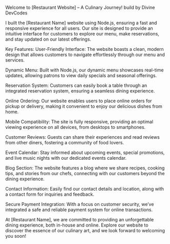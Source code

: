 Welcome to [Restaurant Website] – A Culinary Journey! build by Divine DevCodes

I built the [Restaurant Name] website using Node.js, ensuring a fast and responsive experience for all users. Our site is designed to provide an intuitive interface for customers to explore our menu, make reservations, and stay updated on our latest offerings.

Key Features:
User-Friendly Interface: The website boasts a clean, modern design that allows customers to navigate effortlessly through our menu and services.

Dynamic Menu: Built with Node.js, our dynamic menu showcases real-time updates, allowing patrons to view daily specials and seasonal offerings.

Reservation System: Customers can easily book a table through an integrated reservation system, ensuring a seamless dining experience.

Online Ordering: Our website enables users to place online orders for pickup or delivery, making it convenient to enjoy our delicious dishes from home.

Mobile Compatibility: The site is fully responsive, providing an optimal viewing experience on all devices, from desktops to smartphones.

Customer Reviews: Guests can share their experiences and read reviews from other diners, fostering a community of food lovers.

Event Calendar: Stay informed about upcoming events, special promotions, and live music nights with our dedicated events calendar.

Blog Section: The website features a blog where we share recipes, cooking tips, and stories from our chefs, connecting with our customers beyond the dining experience.

Contact Information: Easily find our contact details and location, along with a contact form for inquiries and feedback.

Secure Payment Integration: With a focus on customer security, we’ve integrated a safe and reliable payment system for online transactions.

At [Restaurant Name], we are committed to providing an unforgettable dining experience, both in-house and online. Explore our website to discover the essence of our culinary art, and we look forward to welcoming you soon!